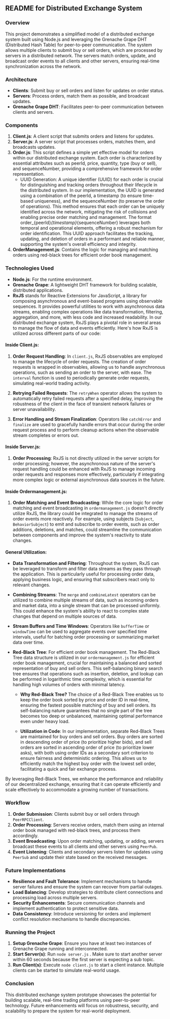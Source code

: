 ## README for Distributed Exchange System

### Overview

This project demonstrates a simplified model of a distributed exchange system built using Node.js and leveraging the Grenache Grape DHT (Distributed Hash Table) for peer-to-peer communication. The system allows multiple clients to submit buy or sell orders, which are processed by servers in a distributed network. The servers match orders, update, and broadcast order events to all clients and other servers, ensuring real-time synchronization across the network.

### Architecture

- **Clients**: Submit buy or sell orders and listen for updates on order status.
- **Servers**: Process orders, match them as possible, and broadcast updates.
- **Grenache Grape DHT**: Facilitates peer-to-peer communication between clients and servers.

### Components

1. **Client.js**: A client script that submits orders and listens for updates.
2. **Server.js**: A server script that processes orders, matches them, and broadcasts updates.
3. **Order.js**: This script defines a simple yet effective model for orders within our distributed exchange system. Each order is characterized by essential attributes such as peerId, price, quantity, type (buy or sell), and sequenceNumber, providing a comprehensive framework for order representation.
    * UUID Generation: A unique identifier (UUID) for each order is crucial for distinguishing and tracking orders throughout their lifecycle in the distributed system. In our implementation, the UUID is generated using a combination of the peerId, a timestamp (to ensure time-based uniqueness), and the sequenceNumber (to preserve the order of operations). This method ensures that each order can be uniquely identified across the network, mitigating the risk of collisions and enabling precise order matching and management. The format order_{peerId}_{timestamp}_{sequenceNumber} leverages both temporal and operational elements, offering a robust mechanism for order identification. This UUID approach facilitates the tracking, updating, and deletion of orders in a performant and reliable manner, supporting the system's overall efficiency and integrity.
4. **OrderManagement.js**: Contains the logic for managing and matching orders using red-black trees for efficient order book management.

### Technologies Used

- **Node.js**: For the runtime environment.
- **Grenache Grape**: A lightweight DHT framework for building scalable, distributed applications.
- **RxJS** stands for Reactive Extensions for JavaScript, a library for composing asynchronous and event-based programs using observable sequences. It provides powerful utilities to work with asynchronous data streams, enabling complex operations like data transformation, filtering, aggregation, and more, with less code and increased readability. In our distributed exchange system, RxJS plays a pivotal role in several areas to manage the flow of data and events efficiently. Here's how RxJS is utilized across different parts of our code:

#### Inside Client.js:

1. **Order Request Handling**: In `client.js`, RxJS observables are employed to manage the lifecycle of order requests. The creation of order requests is wrapped in observables, allowing us to handle asynchronous operations, such as sending an order to the server, with ease. The `interval` function is used to periodically generate order requests, simulating real-world trading activity.

2. **Retrying Failed Requests**: The `retryWhen` operator allows the system to automatically retry failed requests after a specified delay, improving the robustness of the client in the face of transient network failures or server unavailability.

3. **Error Handling and Stream Finalization**: Operators like `catchError` and `finalize` are used to gracefully handle errors that occur during the order request process and to perform cleanup actions when the observable stream completes or errors out.

#### Inside Server.js:

1. **Order Processing**: RxJS is not directly utilized in the server scripts for order processing; however, the asynchronous nature of the server's request handling could be enhanced with RxJS to manage incoming order requests and responses more effectively, particularly if integrating more complex logic or external asynchronous data sources in the future.

#### Inside Ordermanagement.js:

1. **Order Matching and Event Broadcasting**: While the core logic for order matching and event broadcasting in `ordermanagement.js` doesn't directly utilize RxJS, the library could be integrated to manage the streams of order events more reactively. For example, using subjects (`Subject`, `BehaviorSubject`) to emit and subscribe to order events, such as order additions, deletions, and matches, could streamline the communication between components and improve the system's reactivity to state changes.

#### General Utilization:

- **Data Transformation and Filtering**: Throughout the system, RxJS can be leveraged to transform and filter data streams as they pass through the application. This is particularly useful for processing order data, applying business logic, and ensuring that subscribers react only to relevant changes.

- **Combining Streams**: The `merge` and `combineLatest` operators can be utilized to combine multiple streams of data, such as incoming orders and market data, into a single stream that can be processed uniformly. This could enhance the system's ability to react to complex state changes that depend on multiple sources of data.

- **Stream Buffers and Time Windows**: Operators like `bufferTime` or `windowTime` can be used to aggregate events over specified time intervals, useful for batching order processing or summarizing market data over time.

- **Red-Black Tree**: For efficient order book management. The Red-Black Tree data structure is utilized in our `ordermanagement.js` for efficient order book management, crucial for maintaining a balanced and sorted representation of buy and sell orders. This self-balancing binary search tree ensures that operations such as insertion, deletion, and lookup can be performed in logarithmic time complexity, which is essential for handling high volumes of orders with minimal latency.

    - **Why Red-Black Tree?** The choice of a Red-Black Tree enables us to keep the order book sorted by price and order ID in real-time, ensuring the fastest possible matching of buy and sell orders. Its self-balancing nature guarantees that no single part of the tree becomes too deep or unbalanced, maintaining optimal performance even under heavy load.

    - **Utilization in Code**: In our implementation, separate Red-Black Trees are maintained for buy orders and sell orders. Buy orders are sorted in descending order of price (to prioritize higher bids), and sell orders are sorted in ascending order of price (to prioritize lower asks), with both using order IDs as a secondary sort criterion to ensure fairness and deterministic ordering. This allows us to efficiently match the highest buy order with the lowest sell order, facilitating a quick and fair exchange process.

By leveraging Red-Black Trees, we enhance the performance and reliability of our decentralized exchange, ensuring that it can operate efficiently and scale effectively to accommodate a growing number of transactions.

### Workflow

1. **Order Submission**: Clients submit buy or sell orders through `PeerRPCClient`.
2. **Order Processing**: Servers receive orders, match them using an internal order book managed with red-black trees, and process them accordingly.
3. **Event Broadcasting**: Upon order matching, updating, or adding, servers broadcast these events to all clients and other servers using `PeerPub`.
4. **Event Listening**: Clients and secondary servers listen for updates using `PeerSub` and update their state based on the received messages.

### Future Implementations

- **Resilience and Fault Tolerance**: Implement mechanisms to handle server failures and ensure the system can recover from partial outages.
- **Load Balancing**: Develop strategies to distribute client connections and processing load across multiple servers.
- **Security Enhancements**: Secure communication channels and implement authentication to protect sensitive data.
- **Data Consistency**: Introduce versioning for orders and implement conflict resolution mechanisms to handle discrepancies.

### Running the Project

1. **Setup Grenache Grape**: Ensure you have at least two instances of Grenache Grape running and interconnected.
2. **Start Server(s)**: Run `node server.js` . Make sure to start another server within 60 seconds because the first server is expecting a sub topic.
3. **Run Client(s)**: Execute `node client.js` to start a client instance. Multiple clients can be started to simulate real-world usage.

### Conclusion

This distributed exchange system prototype showcases the potential for building scalable, real-time trading platforms using peer-to-peer technology. Future enhancements will focus on robustness, security, and scalability to prepare the system for real-world deployment.